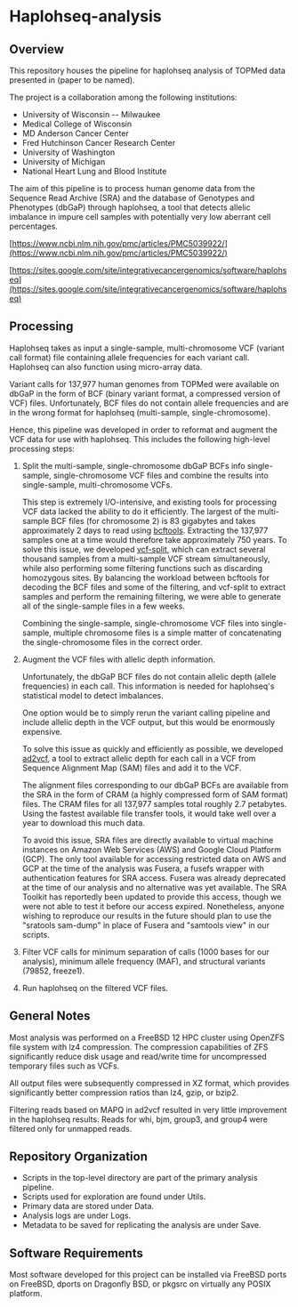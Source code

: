 # Haplohseq-analysis

## Overview

This repository houses the pipeline for haplohseq analysis of TOPMed data
presented in (paper to be named).

The project is a collaboration among the following institutions:

- University of Wisconsin -- Milwaukee
- Medical College of Wisconsin
- MD Anderson Cancer Center
- Fred Hutchinson Cancer Research Center
- University of Washington
- University of Michigan
- National Heart Lung and Blood Institute

The aim of this pipeline is to process human genome data from the Sequence
Read Archive (SRA) and the database of Genotypes and Phenotypes (dbGaP)
through haplohseq, a tool that detects allelic imbalance in impure cell
samples with potentially very low aberrant cell percentages.

[https://www.ncbi.nlm.nih.gov/pmc/articles/PMC5039922/](https://www.ncbi.nlm.nih.gov/pmc/articles/PMC5039922/)

[https://sites.google.com/site/integrativecancergenomics/software/haplohseq](https://sites.google.com/site/integrativecancergenomics/software/haplohseq)

## Processing

Haplohseq takes as input a single-sample, multi-chromosome VCF (variant
call format) file containing allele frequencies for each variant call.
Haplohseq can also function using micro-array data.

Variant calls for 137,977 human genomes from TOPMed were available on dbGaP
in the form of BCF (binary variant format, a compressed version of VCF)
files.  Unfortunately, BCF files do not contain allele frequencies and are in
the wrong format for haplohseq (multi-sample, single-chromosome).

Hence, this pipeline was developed in order to reformat and augment the VCF
data for use with haplohseq.  This includes the following high-level
processing steps:

1. Split the multi-sample, single-chromosome dbGaP BCFs info single-sample,
single-chromosome VCF files and combine the results into single-sample,
multi-chromosome VCFs.

    This step is extremely I/O-intensive, and
    existing tools for processing VCF data lacked the ability to do it
    efficiently.  The largest of the multi-sample BCF files (for chromosome 2)
    is 83 gigabytes and takes approximately 2 days to read using
    [bcftools](https://github.com/samtools/bcftools).  Extracting the 137,977
    samples one at a time would therefore take approximately 750 years.  To
    solve this issue, we developed
    [vcf-split](https://github.com/auerlab/vcf-split), which can extract
    several thousand samples from a multi-sample VCF stream simultaneously,
    while also performing some filtering functions such as discarding
    homozygous sites.  By balancing the workload between bcftools for decoding
    the BCF files and some of the filtering, and vcf-split to extract samples
    and perform the remaining filtering, we were able to generate all of the
    single-sample files in a few weeks.
    
    Combining the single-sample, single-chromosome VCF files into single-sample,
    multiple chromosome files is a simple matter of concatenating the
    single-chromosome files in the correct order.

2. Augment the VCF files with allelic depth information.

    Unfortunately, the dbGaP BCF files do not contain allelic depth (allele
    frequencies) in each call.  This information is needed for haplohseq's
    statistical model to detect imbalances.
    
    One option would be to simply rerun the variant calling pipeline and
    include allelic depth in the VCF output, but this would be enormously
    expensive.
    
    To solve this issue as quickly and efficiently as possible, we
    developed [ad2vcf](https://github.com/auerlab/ad2vcf), a tool to extract
    allelic depth for each call in a VCF from Sequence Alignment Map (SAM)
    files and add it to the VCF.

    The alignment files corresponding to our dbGaP BCFs are available from
    the SRA in the form of CRAM (a highly compressed form of SAM format)
    files.  The CRAM files for all 137,977 samples total roughly 2.7
    petabytes.  Using the fastest available file transfer tools, it would
    take well over a year to download this much data.
    
    To avoid this issue, SRA files are directly available to virtual machine
    instances on Amazon Web Services (AWS) and Google Cloud Platform (GCP).
    The only tool available for accessing restricted data on AWS and GCP
    at the time of the analysis was Fusera, a fusefs wrapper with
    authentication features for SRA access.  Fusera was already deprecated
    at the time of our analysis and no alternative was yet available.
    The SRA Toolkit has reportedly been updated to provide this access,
    though we were not able to test it before our access expired. 
    Nonetheless, anyone wishing to reproduce our results in the future should
    plan to use the "sratools sam-dump" in place of Fusera and
    "samtools view" in our scripts.

3. Filter VCF calls for minimum separation of calls (1000 bases for our
analysis), minimum allele frequency (MAF), and structural variants (79852,
freeze1).

4. Run haplohseq on the filtered VCF files.

## General Notes

Most analysis was performed on a FreeBSD 12 HPC cluster using OpenZFS
file system with lz4 compression.  The compression capabilities of ZFS
significantly reduce disk usage and read/write time for uncompressed
temporary files such as VCFs.

All output files were subsequently compressed in XZ format, which provides
significantly better compression ratios than lz4, gzip, or bzip2.

Filtering reads based on MAPQ in ad2vcf resulted in very little improvement
in the haplohseq results.  Reads for whi, bjm, group3, and group4 were
filtered only for unmapped reads.

## Repository Organization

- Scripts in the top-level directory are part of the primary analysis pipeline.
- Scripts used for exploration are found under Utils.
- Primary data are stored under Data.
- Analysis logs are under Logs.
- Metadata to be saved for replicating the analysis are under Save.

## Software Requirements

Most software developed for this project can be installed via FreeBSD ports
on FreeBSD, dports on Dragonfly BSD, or pkgsrc on virtually any POSIX
platform.
